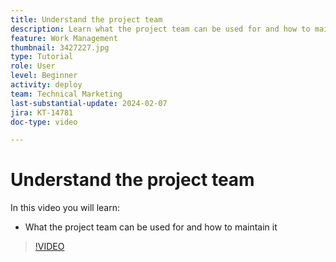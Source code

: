 ```yaml
---
title: Understand the project team
description: Learn what the project team can be used for and how to maintain it.
feature: Work Management
thumbnail: 3427227.jpg
type: Tutorial
role: User
level: Beginner
activity: deploy
team: Technical Marketing
last-substantial-update: 2024-02-07
jira: KT-14781
doc-type: video

---
```

# Understand the project team

In this video you will learn:

* What the project team can be used for and how to maintain it

>[!VIDEO](https://video.tv.adobe.com/v/3427227/?quality=12&learn=on)

